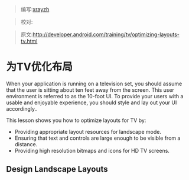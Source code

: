 > 编写:[xrayzh](https://github.com/xrayzh)

> 校对:

> 原文:<http://developer.android.com/training/tv/optimizing-layouts-tv.html>

# 为TV优化布局

When your application is running on a television set, you should assume that the user is sitting about ten feet away from the screen. This user environment is referred to as the 10-foot UI. To provide your users with a usable and enjoyable experience, you should style and lay out your UI accordingly..

This lesson shows you how to optimize layouts for TV by:

* Providing appropriate layout resources for landscape mode.
* Ensuring that text and controls are large enough to be visible from a distance.
* Providing high resolution bitmaps and icons for HD TV screens.

## Design Landscape Layouts


